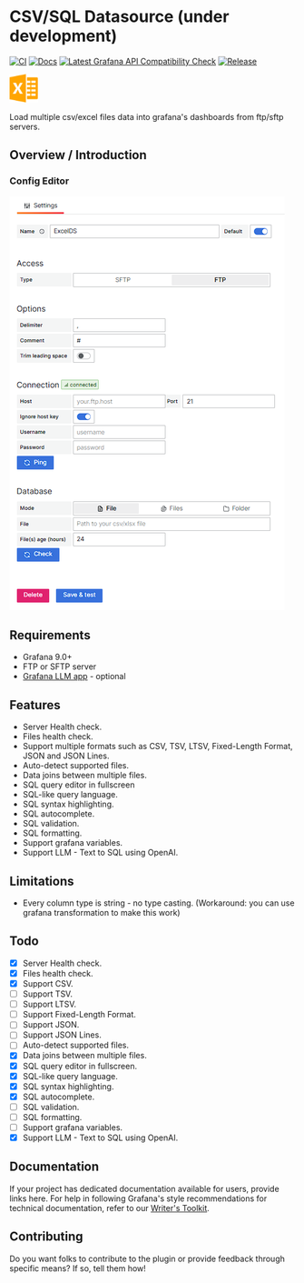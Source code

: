 <!-- This README file is going to be the one displayed on the Grafana.com website for your plugin. Uncomment and replace the content here before publishing.

Remove any remaining comments before publishing as these may be displayed on Grafana.com -->
# CSV/SQL Datasource (under development)

[![CI](https://github.com/Bujupah/bujupah-excel-datasource/actions/workflows/ci.yml/badge.svg)](https://github.com/Bujupah/bujupah-excel-datasource/actions/workflows/ci.yml)
[![Docs](https://github.com/Bujupah/bujupah-excel-datasource/actions/workflows/jekyll-gh-pages.yml/badge.svg)](https://github.com/Bujupah/bujupah-excel-datasource/actions/workflows/jekyll-gh-pages.yml)
[![Latest Grafana API Compatibility Check](https://github.com/Bujupah/bujupah-excel-datasource/actions/workflows/is-compatible.yml/badge.svg)](https://github.com/Bujupah/bujupah-excel-datasource/actions/workflows/is-compatible.yml)
[![Release](https://github.com/Bujupah/bujupah-excel-datasource/actions/workflows/release.yml/badge.svg)](https://github.com/Bujupah/bujupah-excel-datasource/actions/workflows/release.yml)

<img src="https://github.com/Bujupah/bujupah-excel-datasource/raw/master/src/img/logo.png" width=50 alt="Excel Datasource Logo"/>

Load multiple csv/excel files data into grafana's dashboards from ftp/sftp servers.

## Overview / Introduction

### Config Editor

![Config Editor](https://github.com/Bujupah/bujupah-excel-datasource/raw/master/src/img/config_editor.png)

## Requirements

- Grafana 9.0+
- FTP or SFTP server
- [Grafana LLM app](https://github.com/grafana/grafana-llm-app) - optional

## Features

- Server Health check.
- Files health check.
- Support multiple formats such as CSV, TSV, LTSV, Fixed-Length Format, JSON and JSON Lines.
- Auto-detect supported files.
- Data joins between multiple files.
- SQL query editor in fullscreen
- SQL-like query language.
- SQL syntax highlighting.
- SQL autocomplete.
- SQL validation.
- SQL formatting.
- Support grafana variables.
- Support LLM - Text to SQL using OpenAI.

## Limitations
- Every column type is string - no type casting. (Workaround: you can use grafana transformation to make this work)

## Todo

- [x] Server Health check.
- [x] Files health check.
- [x] Support CSV.
- [ ] Support TSV.
- [ ] Support LTSV.
- [ ] Support Fixed-Length Format.
- [ ] Support JSON.
- [ ] Support JSON Lines.
- [ ] Auto-detect supported files.
- [x] Data joins between multiple files.
- [x] SQL query editor in fullscreen.
- [x] SQL-like query language.
- [x] SQL syntax highlighting.
- [x] SQL autocomplete.
- [ ] SQL validation.
- [ ] SQL formatting.
- [ ] Support grafana variables.
- [x] Support LLM - Text to SQL using OpenAI.

## Documentation

If your project has dedicated documentation available for users, provide links here. For help in following Grafana's style recommendations for technical documentation, refer to our [Writer's Toolkit](https://grafana.com/docs/writers-toolkit/).

## Contributing

Do you want folks to contribute to the plugin or provide feedback through specific means? If so, tell them how!

